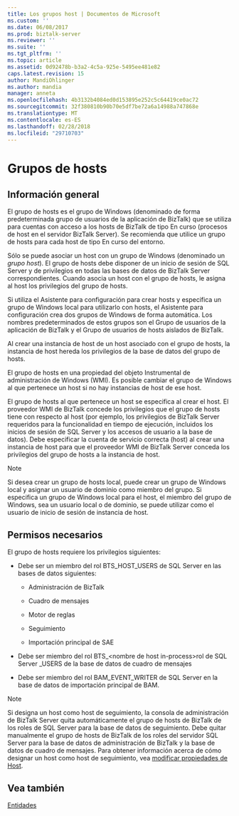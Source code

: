 ```yaml
---
title: Los grupos host | Documentos de Microsoft
ms.custom: ''
ms.date: 06/08/2017
ms.prod: biztalk-server
ms.reviewer: ''
ms.suite: ''
ms.tgt_pltfrm: ''
ms.topic: article
ms.assetid: 0d92478b-b3a2-4c5a-925e-5495ee481e82
caps.latest.revision: 15
author: MandiOhlinger
ms.author: mandia
manager: anneta
ms.openlocfilehash: 4b3132b4084ed0d153895e252c5c64419ce0ac72
ms.sourcegitcommit: 32f380810b90b70e5df7be72a6a14988a747868e
ms.translationtype: MT
ms.contentlocale: es-ES
ms.lasthandoff: 02/28/2018
ms.locfileid: "29710703"
---
```

# <a name="host-groups"></a>Grupos de hosts

## <a name="overview"></a>Información general
El grupo de hosts es el grupo de Windows (denominado de forma predeterminada grupo de usuarios de la aplicación de BizTalk) que se utiliza para cuentas con acceso a los hosts de BizTalk de tipo En curso (procesos de host en el servidor BizTalk Server). Se recomienda que utilice un grupo de hosts para cada host de tipo En curso del entorno.  
  
 Sólo se puede asociar un host con un grupo de Windows (denominado un *grupo host*). El grupo de hosts debe disponer de un inicio de sesión de SQL Server y de privilegios en todas las bases de datos de BizTalk Server correspondientes. Cuando asocia un host con el grupo de hosts, le asigna al host los privilegios del grupo de hosts.  
  
 Si utiliza el Asistente para configuración para crear hosts y especifica un grupo de Windows local para utilizarlo con hosts, el Asistente para configuración crea dos grupos de Windows de forma automática. Los nombres predeterminados de estos grupos son el Grupo de usuarios de la aplicación de BizTalk y el Grupo de usuarios de hosts aislados de BizTalk.  
  
 Al crear una instancia de host de un host asociado con el grupo de hosts, la instancia de host hereda los privilegios de la base de datos del grupo de hosts.  
  
 El grupo de hosts en una propiedad del objeto Instrumental de administración de Windows (WMI). Es posible cambiar el grupo de Windows al que pertenece un host si no hay instancias de host de ese host.  
  
 El grupo de hosts al que pertenece un host se especifica al crear el host. El proveedor WMI de BizTalk concede los privilegios que el grupo de hosts tiene con respecto al host (por ejemplo, los privilegios de BizTalk Server requeridos para la funcionalidad en tiempo de ejecución, incluidos los inicios de sesión de SQL Server y los accesos de usuario a la base de datos). Debe especificar la cuenta de servicio correcta (host) al crear una instancia de host para que el proveedor WMI de BizTalk Server conceda los privilegios del grupo de hosts a la instancia de host.  
  
> [!NOTE]
>  Si desea crear un grupo de hosts local, puede crear un grupo de Windows local y asignar un usuario de dominio como miembro del grupo. Si especifica un grupo de Windows local para el host, el miembro del grupo de Windows, sea un usuario local o de dominio, se puede utilizar como el usuario de inicio de sesión de instancia de host.  

## <a name="required-permissions"></a>Permisos necesarios  
 El grupo de hosts requiere los privilegios siguientes:  
  
-   Debe ser un miembro del rol BTS_HOST_USERS de SQL Server en las bases de datos siguientes:  
  
    -   Administración de BizTalk 
  
    -   Cuadro de mensajes  
  
    -   Motor de reglas  
  
    -   Seguimiento  
  
    -   Importación principal de SAE  
  
-   Debe ser miembro del rol BTS_\<nombre de host in-process\>rol de SQL Server _USERS de la base de datos de cuadro de mensajes  
  
-   Debe ser miembro del rol BAM_EVENT_WRITER de SQL Server en la base de datos de importación principal de BAM.  
  
> [!NOTE]
>  Si designa un host como host de seguimiento, la consola de administración de BizTalk Server quita automáticamente el grupo de hosts de BizTalk de los roles de SQL Server para la base de datos de seguimiento. Debe quitar manualmente el grupo de hosts de BizTalk de los roles del servidor SQL Server para la base de datos de administración de BizTalk y la base de datos de cuadro de mensajes. Para obtener información acerca de cómo designar un host como host de seguimiento, vea [modificar propiedades de Host](../core/how-to-modify-host-properties.md).  
  
## <a name="see-also"></a>Vea también  
 [Entidades](../core/entities.md)